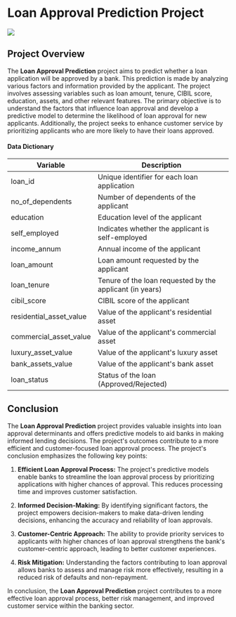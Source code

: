 # Loan Approval Prediction Project

![](https://miro.medium.com/v2/resize:fit:640/1*UC0sy0bENl-DLPy3jmXNag.jpeg)

## Project Overview

The **Loan Approval Prediction** project aims to predict whether a loan application will be approved by a bank. This prediction is made by analyzing various factors and information provided by the applicant. The project involves assessing variables such as loan amount, tenure, CIBIL score, education, assets, and other relevant features. The primary objective is to understand the factors that influence loan approval and develop a predictive model to determine the likelihood of loan approval for new applicants. Additionally, the project seeks to enhance customer service by prioritizing applicants who are more likely to have their loans approved.

#### Data Dictionary

| Variable                  | Description                                         |
|--------------------------|-----------------------------------------------------|
| loan_id                  | Unique identifier for each loan application         |
| no_of_dependents         | Number of dependents of the applicant              |
| education                | Education level of the applicant                   |
| self_employed            | Indicates whether the applicant is self-employed   |
| income_annum             | Annual income of the applicant                     |
| loan_amount              | Loan amount requested by the applicant             |
| loan_tenure              | Tenure of the loan requested by the applicant (in years) |
| cibil_score              | CIBIL score of the applicant                       |
| residential_asset_value  | Value of the applicant's residential asset         |
| commercial_asset_value   | Value of the applicant's commercial asset          |
| luxury_asset_value       | Value of the applicant's luxury asset              |
| bank_assets_value        | Value of the applicant's bank asset                |
| loan_status              | Status of the loan (Approved/Rejected)             |

## Conclusion

The **Loan Approval Prediction** project provides valuable insights into loan approval determinants and offers predictive models to aid banks in making informed lending decisions. The project's outcomes contribute to a more efficient and customer-focused loan approval process. The project's conclusion emphasizes the following key points:

1. **Efficient Loan Approval Process:** The project's predictive models enable banks to streamline the loan approval process by prioritizing applications with higher chances of approval. This reduces processing time and improves customer satisfaction.

2. **Informed Decision-Making:** By identifying significant factors, the project empowers decision-makers to make data-driven lending decisions, enhancing the accuracy and reliability of loan approvals.

3. **Customer-Centric Approach:** The ability to provide priority services to applicants with higher chances of loan approval strengthens the bank's customer-centric approach, leading to better customer experiences.

4. **Risk Mitigation:** Understanding the factors contributing to loan approval allows banks to assess and manage risk more effectively, resulting in a reduced risk of defaults and non-repayment.

In conclusion, the **Loan Approval Prediction** project contributes to a more effective loan approval process, better risk management, and improved customer service within the banking sector.
